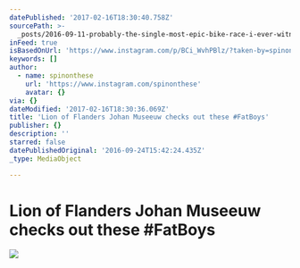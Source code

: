```yaml
---
datePublished: '2017-02-16T18:30:40.758Z'
sourcePath: >-
  _posts/2016-09-11-probably-the-single-most-epic-bike-race-i-ever-witnessed-was.md
inFeed: true
isBasedOnUrl: 'https://www.instagram.com/p/BCi_WvhPBlz/?taken-by=spinonthese'
keywords: []
author:
  - name: spinonthese
    url: 'https://www.instagram.com/spinonthese'
    avatar: {}
via: {}
dateModified: '2017-02-16T18:30:36.069Z'
title: 'Lion of Flanders Johan Museeuw checks out these #FatBoys'
publisher: {}
description: ''
starred: false
datePublishedOriginal: '2016-09-24T15:42:24.435Z'
_type: MediaObject

---
```

# Lion of Flanders Johan Museeuw checks out these \#FatBoys
![](https://s3-us-west-2.amazonaws.com/the-grid-img/p/4e44bda246d857976bc6908ea31fa4f89f499fdb.jpg)
